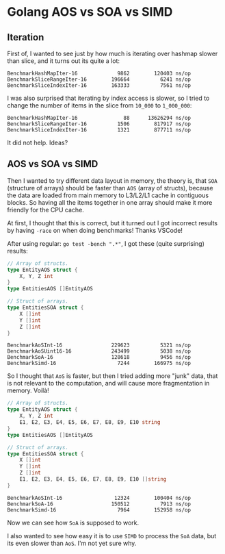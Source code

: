 # Golang AOS vs SOA vs SIMD

## Iteration
First of, I wanted to see just by how much is iterating over hashmap slower than slice,
and it turns out its quite a lot:
```
BenchmarkHashMapIter-16       	    9862	    120403 ns/op
BenchmarkSliceRangeIter-16    	  196664	      6241 ns/op
BenchmarkSliceIndexIter-16    	  163333	      7561 ns/op
```
I was also surprised that iterating by index access is slower, so I tried to change
the number of items in the slice from `10_000` to `1_000_000`:
```
BenchmarkHashMapIter-16       	      88	  13626294 ns/op
BenchmarkSliceRangeIter-16    	    1506	    817917 ns/op
BenchmarkSliceIndexIter-16    	    1321	    877711 ns/op
```
It did not help. Ideas?

## AOS vs SOA vs SIMD
Then I wanted to try different data layout in memory, the theory is, that `SOA` (structure of arrays) should be faster than `AOS` (array of structs), because the data are loaded from main memory to L3/L2/L1 cache in contiguous blocks.
So having all the items together in one array should make it more friendly for the CPU cache.

At first, I thought that this is correct, but it turned out I got incorrect results by having `-race` on when doing benchmarks! Thanks VSCode!

After using regular: `go test -bench ".*"`, I got these (quite surprising) results:
```go
// Array of structs.
type EntityAOS struct {
	X, Y, Z int
}
type EntitiesAOS []EntityAOS

// Struct of arrays.
type EntitiesSOA struct {
	X []int
	Y []int
	Z []int
}
```
```
BenchmarkAoSInt-16            	  229623	      5321 ns/op
BenchmarkAoSUint16-16         	  243499	      5038 ns/op
BenchmarkSoA-16               	  128618	      9456 ns/op
BenchmarkSimd-16              	    7244	    166975 ns/op
```

So I thought that `AoS` is faster, but then I tried adding more "junk" data, that is not
relevant to the computation, and will cause more fragmentation in memory. Voilà!
```go
// Array of structs.
type EntityAOS struct {
    X, Y, Z int
    E1, E2, E3, E4, E5, E6, E7, E8, E9, E10 string
}
type EntitiesAOS []EntityAOS

// Struct of arrays.
type EntitiesSOA struct {
	X []int
	Y []int
    Z []int
    E1, E2, E3, E4, E5, E6, E7, E8, E9, E10 []string
}
```
```
BenchmarkAoSInt-16            	   12324	    100404 ns/op
BenchmarkSoA-16               	  150512	      7913 ns/op
BenchmarkSimd-16              	    7964	    152958 ns/op
```
Now we can see how `SoA` is supposed to work.

I also wanted to see how easy it is to use `SIMD` to process the `SoA` data, but its even slower than
`AoS`. I'm not yet sure why.
